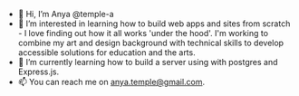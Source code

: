 - 👋 Hi, I’m Anya @temple-a
- 👀 I’m interested in learning how to build web apps and sites from scratch - I love finding out how it all works 'under the hood'. I'm working to combine my art and design background with technical skills to develop accessible solutions for education and the arts.
- 🌱 I’m currently learning how to build a server using with postgres and Express.js.
- 📫 You can reach me on anya.temple@gmail.com.

<!---
temple-a/temple-a is a ✨ special ✨ repository because its `README.md` (this file) appears on your GitHub profile.
You can click the Preview link to take a look at your changes.
--->
